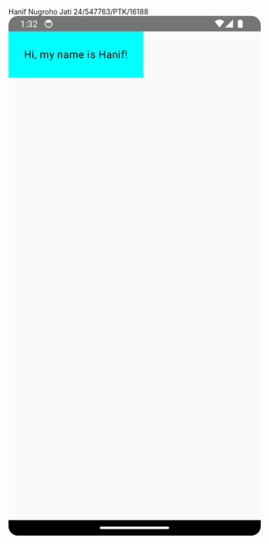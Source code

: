 Hanif Nugroho Jati
24/547763/PTK/16188
![screenshot hasil akhir aplikasi di emulator/perangkat](./Screenshot_20250423_133313.png)
